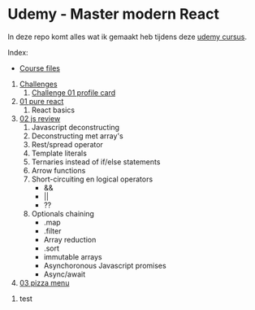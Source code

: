 <br></br>

# Udemy - Master modern React

In deze repo komt alles wat ik gemaakt heb tijdens deze [udemy cursus](https://www.udemy.com/course/the-ultimate-react-course/).

Index:

- [Course files](https://github.com/jonasschmedtmann/ultimate-react-course)

1. [Challenges](./Challenges/)
   1. [Challenge 01 profile card](./Challenges/challenge-01-profilecard/)
2. [01 pure react](./01-pure-react/)
   1. React basics
3. [02 js review](./02-js-review/)
   1. Javascript deconstructing
   2. Deconstructing met array's
   3. Rest/spread operator
   4. Template literals
   5. Ternaries instead of if/else statements
   6. Arrow functions
   7. Short-circuiting en logical operators
      - &&
      - ||
      - ??
   8. Optionals chaining
      - .map
      - .filter
      - Array reduction
      - .sort
      - immutable arrays
      - Asynchoronous Javascript promises
      - Async/await
4. [03 pizza menu](./03-pizza-menu/)


<ol>
   <li>test</li>
</ol>
